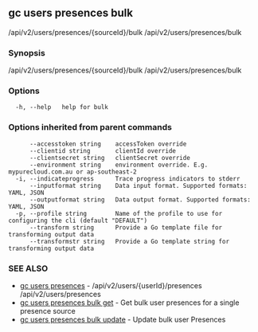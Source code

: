 ## gc users presences bulk

/api/v2/users/presences/{sourceId}/bulk /api/v2/users/presences/bulk

### Synopsis

/api/v2/users/presences/{sourceId}/bulk /api/v2/users/presences/bulk

### Options

```
  -h, --help   help for bulk
```

### Options inherited from parent commands

```
      --accesstoken string    accessToken override
      --clientid string       clientId override
      --clientsecret string   clientSecret override
      --environment string    environment override. E.g. mypurecloud.com.au or ap-southeast-2
  -i, --indicateprogress      Trace progress indicators to stderr
      --inputformat string    Data input format. Supported formats: YAML, JSON
      --outputformat string   Data output format. Supported formats: YAML, JSON
  -p, --profile string        Name of the profile to use for configuring the cli (default "DEFAULT")
      --transform string      Provide a Go template file for transforming output data
      --transformstr string   Provide a Go template string for transforming output data
```

### SEE ALSO

* [gc users presences](gc_users_presences.html)	 - /api/v2/users/{userId}/presences /api/v2/users/presences
* [gc users presences bulk get](gc_users_presences_bulk_get.html)	 - Get bulk user presences for a single presence source
* [gc users presences bulk update](gc_users_presences_bulk_update.html)	 - Update bulk user Presences


